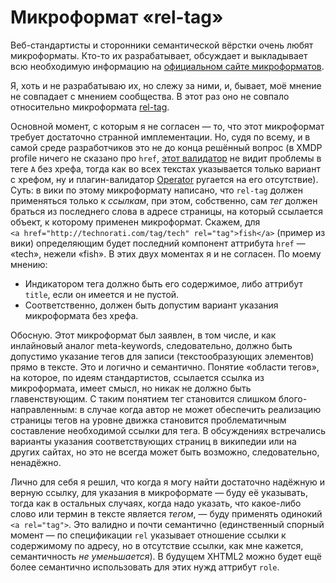# Микроформат «rel-tag»

Веб-стандартисты и сторонники семантической вёрстки очень любят микроформаты. Кто-то их разрабатывает, обсуждает и выкладывает всю необходимую информацию на [официальном сайте микроформатов](http://microformats.org/).

Я, хоть и не разрабатываю их, но слежу за ними, и, бывает, моё мнение не совпадает с мнением сообщества. В этот раз оно не совпало относительно микроформата [rel-tag](http://microformats.org/wiki/rel-tag).

Основной момент, с которым я не согласен — то, что этот микроформат требует достаточно странной имплементации. Но, судя по всему, и в самой среде разработчиков это не до конца решённый вопрос (в XMDP profile ничего не сказано про `href`, [этот валидатор](http://microformatique.com/optimus/) не видит проблемы в теге `A` без хрефа, тогда как во всех текстах указывается только вариант с хрефом, ну и плагин-валидатор [Operator](https://addons.mozilla.org/ru/firefox/addon/4106) ругается на его отсутствие). Суть: в вики по этому микроформату написано, что `rel-tag` должен применяться только к *ссылкам*, при этом, собственно, сам *тег* должен браться из последнего слова в адресе страницы, на который ссылается объект, к которому применен микроформат. Скажем, для `<a href="http://technorati.com/tag/tech" rel="tag">fish</a>` (пример из вики) определяющим будет последний компонент аттрибута `href` — «tech», нежели «fish». В этих двух моментах я и не согласен. По моему мнению:

- Индикатором тега должно быть его содержимое, либо аттрибут `title`, если он имеется и не пустой.
- Соответственно, должен быть допустим вариант указания микроформата без хрефа.

Обосную. Этот микроформат был заявлен, в том числе, и как инлайновый аналог meta-keywords, следовательно, должно быть допустимо указание тегов для записи (текстообразующих элементов) прямо в тексте. Это и логично и семантично. Понятие «области тегов», на которое, по идеям стандартистов, ссылается ссылка из микроформата, имеет смысл, но никак не должно быть главенствующим. С таким понятием тег становится слишком блого-направленным: в случае когда автор не может обеспечить реализацию страницы тегов на уровне движка становится проблематичным составление необходимой ссылки для тега. В обсуждениях встречались варианты указания соответствующих страниц в википедии или на других сайтах, но это не всегда может быть возможно, следовательно, ненадёжно.

Лично для себя я решил, что когда я могу найти достаточно надёжную и верную ссылку, для указания в микроформате — буду её указывать, тогда как в остальных случаях, когда надо указать, что какое-либо слово или термин в тексте является *тегом*, — буду применять одинокий `<a rel="tag">`. Это валидно и почти семантично (единственный спорный момент — по спецификации `rel` указывает отношение ссылки к содержимому по адресу, но в отсутствие ссылки, как мне кажется, семантичность *не уменьшается*). В будущем XHTML2 можно будет ещё более семантично использовать для этих нужд аттрибут `role`.
